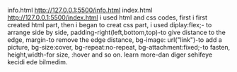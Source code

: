 info.html http://127.0.0.1:5500/info.html
index.html http://127.0.0.1:5500/index.html
i used html and css codes, first i first created html part, then i began to creat css part, i used diplay:flex;- to arrange side by side, padding-right(left,bottom,top)-to give distance to the edge, margin-to remove the edge distance, bg-image: url("link")-to add a picture, bg-size:cover, bg-repeat:no-repeat, bg-attachment:fixed;-to fasten, height,width-for size, :hover and so on.
learn more-dan diger sehifeye kecidi ede bilmedim.
